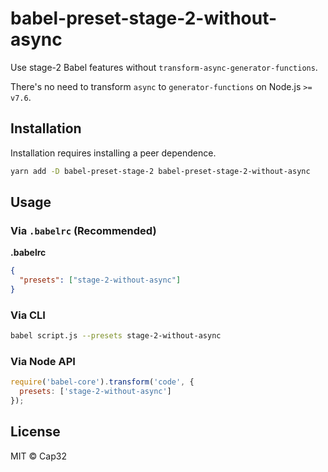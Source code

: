 # babel-preset-stage-2-without-async
Use stage-2 Babel features without `transform-async-generator-functions`.

There's no need to transform `async` to `generator-functions` on Node.js `>= v7.6`.


## Installation

Installation requires installing a peer dependence.

```sh
yarn add -D babel-preset-stage-2 babel-preset-stage-2-without-async
```


## Usage

### Via `.babelrc` (Recommended)

**.babelrc**

```json
{
  "presets": ["stage-2-without-async"]
}
```

### Via CLI

```sh
babel script.js --presets stage-2-without-async
```

### Via Node API

```javascript
require('babel-core').transform('code', {
  presets: ['stage-2-without-async']
});
```


## License

MIT © Cap32


